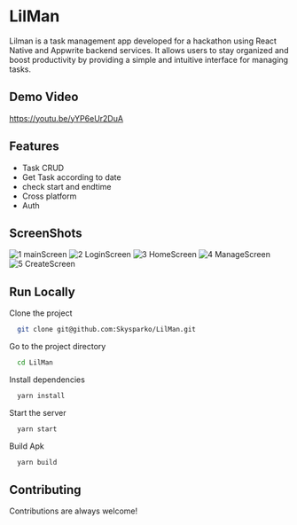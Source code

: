 
# LilMan

Lilman is a task management app developed for a hackathon using React Native and Appwrite backend services. It allows users to stay organized and boost productivity by providing a simple and intuitive interface for managing tasks.




## Demo Video

https://youtu.be/yYP6eUr2DuA


## Features

- Task CRUD
- Get Task according to date
- check start and endtime
- Cross platform
- Auth

## ScreenShots

![1 mainScreen](https://github.com/Skysparko/LilMan/assets/49132205/befa5191-ed51-42d3-b260-16e4f6a4e0c9)
![2 LoginScreen](https://github.com/Skysparko/LilMan/assets/49132205/cd490bc3-2766-4b4d-b8ef-c638b578b64d)
![3 HomeScreen](https://github.com/Skysparko/LilMan/assets/49132205/84a0d0ea-182d-4a77-aedc-414ffbf817d8)
![4 ManageScreen](https://github.com/Skysparko/LilMan/assets/49132205/185dc226-fa90-4c54-be16-eec08bc86e18)
![5 CreateScreen](https://github.com/Skysparko/LilMan/assets/49132205/84a37cd4-3353-40d8-8994-155dc698dccc)


## Run Locally

Clone the project

```bash
  git clone git@github.com:Skysparko/LilMan.git
```
    

Go to the project directory

```bash
  cd LilMan
```

Install dependencies

```bash
  yarn install 
```

Start the server

```bash
  yarn start
```

Build Apk
```bash
  yarn build
```
    
## Contributing

Contributions are always welcome!


